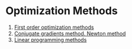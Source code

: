 # Optimization Methods

1. [First order optimization methods](first-order/)
2. [Conjugate gradients method. Newton method](first-order/)
3. [Linear programming methods](simplex/)
